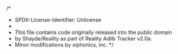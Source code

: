 /*
 * SPDX-License-Identifier: Unlicense
 *
 * This file contains code originally released into the public domain
 * by Shayde/Reality as part of Reality Adlib Tracker v2.0a.
 * Minor modifications by xiphonics, inc.
 */
